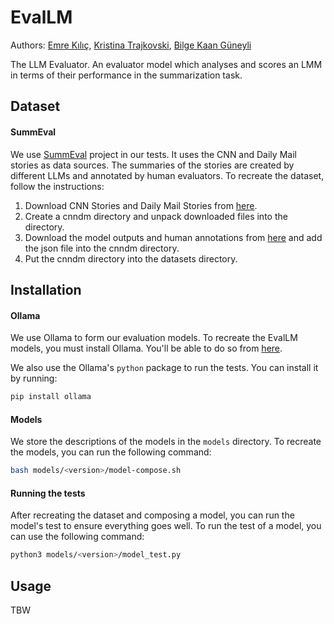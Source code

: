 # EvalLM

Authors: [Emre Kılıç](https://github.com/tenacke), [Kristina Trajkovski](https://github.com/kristinatrajkovski), [Bilge Kaan Güneyli](https://github.com/kaanguneyli)

The LLM Evaluator. An evaluator model which analyses and scores an LMM in terms of their performance in the summarization task.

## Dataset

#### SummEval

We use [SummEval](https://github.com/Yale-LILY/SummEval) project in our tests. It uses the CNN and Daily Mail stories as data sources. The summaries of the stories are created by different LLMs and annotated by human evaluators.
To recreate the dataset, follow the instructions:

1. Download CNN Stories and Daily Mail Stories from [here](https://cs.nyu.edu/~kcho/DMQA/).
2. Create a cnndm directory and unpack downloaded files into the directory.
3. Download the model outputs and human annotations from [here](https://storage.googleapis.com/sfr-summarization-repo-research/model_annotations.aligned.jsonl) and add the json file into the cnndm directory.
4. Put the cnndm directory into the datasets directory.

## Installation

#### Ollama

We use Ollama to form our evaluation models. To recreate the EvalLM models, you must install Ollama. You'll be able to do so from [here](https://ollama.com/download).

We also use the Ollama's `python` package to run the tests. You can install it by running:

```bash
pip install ollama
```

#### Models

We store the descriptions of the models in the `models` directory. To recreate the models, you can run the following command:

```bash
bash models/<version>/model-compose.sh
```

#### Running the tests

After recreating the dataset and composing a model, you can run the model's test to ensure everything goes well.
To run the test of a model, you can use the following command:

```bash
python3 models/<version>/model_test.py
```

## Usage

TBW
